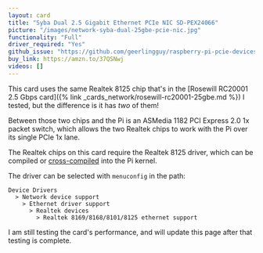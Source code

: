 ```yaml
---
layout: card
title: "Syba Dual 2.5 Gigabit Ethernet PCIe NIC SD-PEX24066"
picture: "/images/network-syba-dual-25gbe-pcie-nic.jpg"
functionality: "Full"
driver_required: "Yes"
github_issue: "https://github.com/geerlingguy/raspberry-pi-pcie-devices/issues/46"
buy_link: https://amzn.to/37QSNwj
videos: []
---
```

This card uses the same Realtek 8125 chip that's in the [Rosewill RC20001 2.5 Gbps card]({% link _cards_network/rosewill-rc20001-25gbe.md %}) I tested, but the difference is it has _two_ of them!

Between those two chips and the Pi is an ASMedia 1182 PCI Express 2.0 1x packet switch, which allows the two Realtek chips to work with the Pi over its single PCIe 1x lane.

The Realtek chips on this card require the Realtek 8125 driver, which can be compiled or [cross-compiled](https://github.com/geerlingguy/raspberry-pi-pcie-devices/tree/master/extras/cross-compile) into the Pi kernel.

The driver can be selected with `menuconfig` in the path:

```
Device Drivers
  > Network device support
    > Ethernet driver support
      > Realtek devices
        > Realtek 8169/8168/8101/8125 ethernet support
```

I am still testing the card's performance, and will update this page after that testing is complete.
